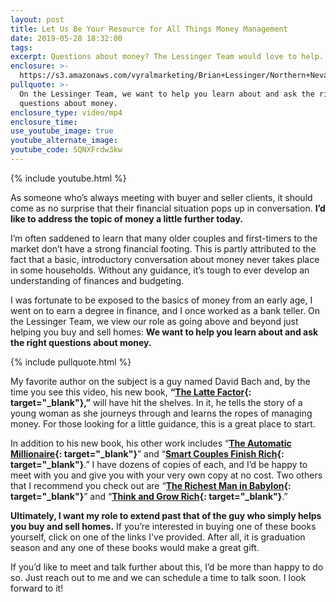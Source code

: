 ```yaml
---
layout: post
title: Let Us Be Your Resource for All Things Money Management
date: 2019-05-28 18:32:00
tags:
excerpt: Questions about money? The Lessinger Team would love to help.
enclosure: >-
  https://s3.amazonaws.com/vyralmarketing/Brian+Lessinger/Northern+Nevada+Real+Estate-+Useful+Guides+for+Managing+Money.mp4
pullquote: >-
  On the Lessinger Team, we want to help you learn about and ask the right
  questions about money.
enclosure_type: video/mp4
enclosure_time:
use_youtube_image: true
youtube_alternate_image:
youtube_code: SQNXFrdw3kw
---
```


{% include youtube.html %}

As someone who’s always meeting with buyer and seller clients, it should come as no surprise that their financial situation pops up in conversation. **I’d like to address the topic of money a little further today.&nbsp;**

I’m often saddened to learn that many older couples and first-timers to the market don’t have a strong financial footing. This is partly attributed to the fact that a basic, introductory conversation about money never takes place in some households. Without any guidance, it’s tough to ever develop an understanding of finances and budgeting.&nbsp;

I was fortunate to be exposed to the basics of money from an early age, I went on to earn a degree in finance, and I once worked as a bank teller. On the Lessinger Team, we view our role as going above and beyond just helping you buy and sell homes: **We want to help you learn about and ask the right questions about money.&nbsp;**

{% include pullquote.html %}

My favorite author on the subject is a guy named David Bach and, by the time you see this video, his new book, **“[The Latte Factor](http://www.thelattefactor.com/3chapter/){: target="_blank"},”** will have hit the shelves. In it, he tells the story of a young woman as she journeys through and learns the ropes of managing money. For those looking for a little guidance, this is a great place to start.&nbsp;

In addition to his new book, his other work includes “**[The Automatic Millionaire](https://www.amazon.com/Automatic-Millionaire-Expanded-Updated-Powerful/dp/0451499085/ref=sr_1_1?crid=3F83QL9AOLHMR&amp;keywords=the+automatic+millionaire%22+by+david+bach&amp;qid=1559068507&amp;s=gateway&amp;sprefix=The+Automatic+%2Caps%2C155&amp;sr=8-1){: target="_blank"}**” and “**[Smart Couples Finish Rich](https://www.amazon.com/Smart-Couples-Finish-Revised-Updated/dp/0525572937/ref=sr_1_1?keywords=Smart+Couples+Finish+Rich&amp;qid=1559068575&amp;s=gateway&amp;sr=8-1){: target="_blank"}**.” I have dozens of copies of each, and I’d be happy to meet with you and give you with your very own copy at no cost. Two others that I recommend you check out are “**[The Richest Man in Babylon](https://www.amazon.com/Richest-Man-Babylon-George-Clason/dp/1640950494/ref=sr_1_1_sspa?keywords=The+Richest+Man+in+Babylon&amp;qid=1559068599&amp;s=gateway&amp;sr=8-1-spons&amp;psc=1){: target="_blank"}**” and “**[Think and Grow Rich](https://www.amazon.com/Think-Grow-Rich-Publication-Foundation-ebook/dp/B07P896HSJ/ref=sr_1_1_sspa?keywords=Think+and+Grow+Rich&amp;qid=1559068640&amp;s=gateway&amp;sr=8-1-spons&amp;psc=1){: target="_blank"}**.” &nbsp;&nbsp;

**Ultimately, I want my role to extend past that of the guy who simply helps you buy and sell homes.** If you’re interested in buying one of these books yourself, click on one of the links I've provided. After all, it is graduation season and any one of these books would make a great gift. &nbsp;

If you’d like to meet and talk further about this, I’d be more than happy to do so. Just reach out to me and we can schedule a time to talk soon. I look forward to it\!&nbsp;